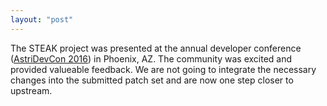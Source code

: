 ```yaml
---
layout: "post"
---
```

The STEAK project was presented at the annual developer conference ([AstriDevCon 2016](https://wiki.asterisk.org/wiki/display/AST/AstriDevCon+2016)) in Phoenix, AZ.
The community was excited and provided valueable feedback.
We are not going to integrate the necessary changes into the submitted patch set and are now one step closer to upstream.